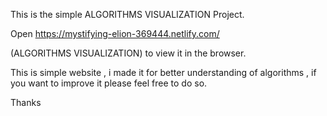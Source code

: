 This is the simple ALGORITHMS VISUALIZATION Project.


Open  https://mystifying-elion-369444.netlify.com/

(ALGORITHMS VISUALIZATION) to view it in the browser.

This is simple website , i made it for better understanding of algorithms ,  if you want to improve it please feel free to do so.

Thanks


